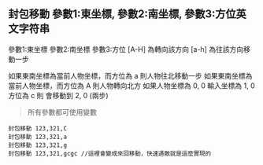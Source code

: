 ## 封包移動 參數1:東坐標, 參數2:南坐標, 參數3:方位英文字符串

參數1:東坐標
參數2:南坐標
參數3:方位 [A-H] 為轉向該方向 [a-h] 為往該方向移動一步

如果東南坐標為當前人物坐標，而方位為 a  則人物往北移動一步
如果東南坐標為當前人物坐標，而方位為 A 則人物轉向北方
如果人物坐標為 0, 0 輸入坐標為 1, 0 方位為 c 則 會移動到 2, 0 (兩步)

> 所有參數都可使用變數

```
封包移動 123,321,C
封包移動 123,321,a
封包移動 123,321,g
封包移動 123,321,gcgc //這裡會變成來回移動，快速遇敵就是這麼實現的


```